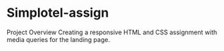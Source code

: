 # Simplotel-assign
Project Overview
Creating a responsive HTML and CSS assignment with media queries for the landing page.
